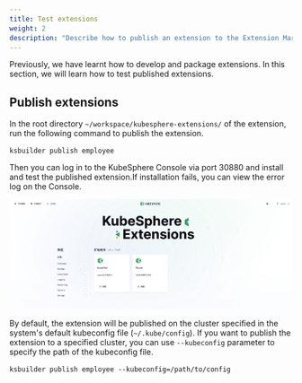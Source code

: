```yaml
---
title: Test extensions
weight: 2
description: "Describe how to publish an extension to the Extension Marketplace and test the extension."
---
```


Previously, we have learnt how to develop and package extensions. In this section, we will learn how to test published extensions.

## Publish extensions

In the root directory `~/workspace/kubesphere-extensions/` of the extension, run the following command to publish the extension.

```shell
ksbuilder publish employee
```

Then you can log in to the KubeSphere Console via port 30880 and install and test the published extension.If installation fails, you can view the error log on the Console.

![](./kubesphere-extensions.png)

By default, the extension will be published on the cluster specified in the system's default kubeconfig file (`~/.kube/config`). If you want to publish the extension to a specified cluster, you can use `--kubeconfig` parameter to specify the path of the kubeconfig file.

```shell
ksbuilder publish employee --kubeconfig=/path/to/config
```